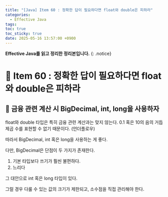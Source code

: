 ```yaml
---
title: "[Java] Item 60 : 정확한 답이 필요하다면 float와 double은 피하라"
categories:
  - Effective Java
tags:
toc: true
toc_sticky: true
date: 2025-05-16 13:57:00 +0900
---
```


<strong>Effective Java를 읽고 정리한 정리본입니다.</strong>
{: .notice}

# 📌 Item 60 : 정확한 답이 필요하다면 float와 double은 피하라

## 🫧 금융 관련 계산 시 BigDecimal, int, long을 사용하자

float와 double 타입은 특히 금융 관련 계산과는 맞지 않는다. 0.1 혹은 10의 음의 거듭제곱 수를 표현할 수 없기 때문이다. (언더플로우)

따라서 BigDecimal, int 혹은 long을 사용하는 게 좋다.

다만, BigDecimal은 단점이 두 가지가 존재한다.

1. 기본 타입보다 쓰기가 훨씬 불편하다.
2. 느리다

그 대안으로 int 혹은 long 타입이 있다.

그럴 경우 다룰 수 있는 값의 크기가 제한되고, 소수점을 직접 관리해야 한다.